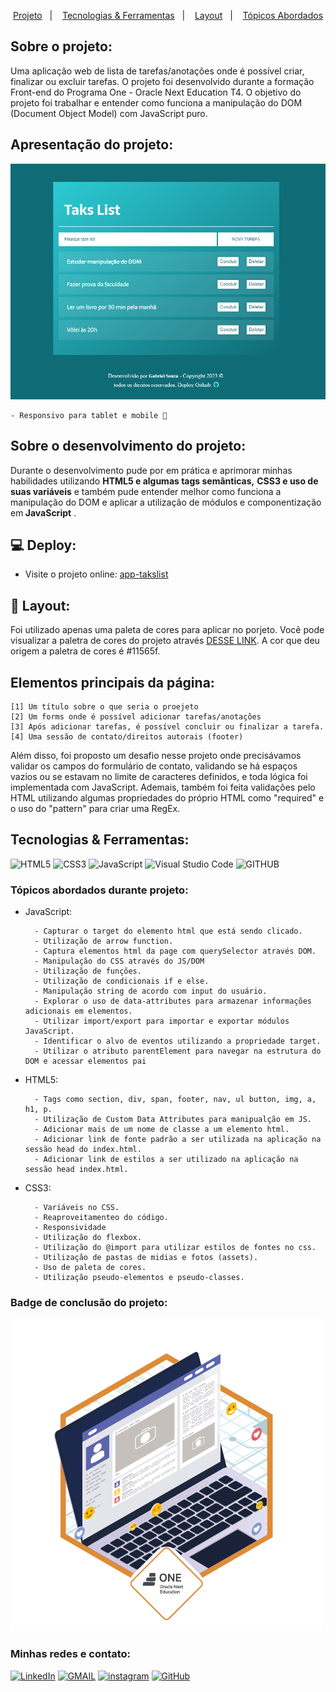 
<p align="center">
  <a href="#projeto">Projeto</a>&nbsp;&nbsp;&nbsp;|&nbsp;&nbsp;&nbsp;
  <a href="#tecnologias-ferramentas">Tecnologias & Ferramentas</a>&nbsp;&nbsp;&nbsp;|&nbsp;&nbsp;&nbsp;
  <a href="#layout">Layout</a>&nbsp;&nbsp;&nbsp;|&nbsp;&nbsp;&nbsp;
  <a href="#elementosprincipais">Tópicos Abordados</a>
</p>

<h2>Sobre o projeto:</h2>

<p> Uma aplicação web de lista de tarefas/anotações onde é possível criar, finalizar ou excluir tarefas. O projeto foi desenvolvido durante a formação Front-end do Programa One - Oracle Next Education T4. O objetivo do projeto foi trabalhar e entender como funciona a manipulação do DOM (Document Object Model) com JavaScript puro. </p>

<h2 id="projeto">Apresentação do projeto:</h2> 

<img src="./assets/img/demo-app-takslist.png" alt="demo do projeto tasklist">

    - Responsivo para tablet e mobile 🔸

<h2>Sobre o desenvolvimento do projeto:</h2>

<p>Durante o desenvolvimento pude por em prática e aprimorar minhas habilidades utilizando <strong>HTML5 e algumas tags semânticas,</strong> <strong>CSS3 e uso de suas variáveis</strong> e também pude entender melhor como funciona a manipulação do DOM e aplicar a utilização de módulos e componentização em<strong> JavaScript</strong> .</p>

<h2>💻 Deploy:</h2>

- Visite o projeto online: [app-takslist](https://gabrieldev071.github.io/app-tasklist/)

<h2 id="layout">🔖 Layout:</h2> 

Foi utilizado apenas uma paleta de cores para aplicar no porjeto. Você pode visualizar a paletra de cores do projeto através [DESSE LINK](https://uicolors.app/create). A cor que deu origem a paletra de cores é #11565f.

<h2 id="elementosprincipais">Elementos principais da página:</h2>

```
[1] Um título sobre o que seria o proejeto
[2] Um forms onde é possível adicionar tarefas/anotações
[3] Após adicionar tarefas, é possível concluir ou finalizar a tarefa.
[4] Uma sessão de contato/direitos autorais (footer)
```

<p>Além disso, foi proposto um desafio nesse projeto onde precisávamos validar os campos do formulário de contato, validando se há espaços vazios ou se estavam no limite de caracteres definidos, e toda lógica foi implementada com JavaScript. Ademais, também foi feita validações pelo HTML utilizando algumas propriedades do próprio HTML como "required" e o uso do "pattern" para criar uma RegEx.</p>

<h2 id="tecnologias-ferramentas">Tecnologias & Ferramentas:</h2>

![HTML5](https://img.shields.io/badge/html5-%23E34F26.svg?style=for-the-badge&logo=html5&logoColor=white)
![CSS3](https://img.shields.io/badge/css3-%231572B6.svg?style=for-the-badge&logo=css3&logoColor=white)
![JavaScript](https://img.shields.io/badge/javascript-%23323330.svg?style=for-the-badge&logo=javascript&logoColor=%23F7DF1E)
![Visual Studio Code](https://img.shields.io/badge/Visual%20Studio%20Code-0078d7.svg?style=for-the-badge&logo=visual-studio-code&logoColor=white)
![GITHUB](https://img.shields.io/badge/github-18212d.svg?style=for-the-badge&logo=github&logoColor=white)

<h3>Tópicos abordados durante projeto:</h3>

- JavaScript:

        - Capturar o target do elemento html que está sendo clicado.
        - Utilização de arrow function.
        - Captura elementos html da page com querySelector através DOM.
        - Manipulação do CSS através do JS/DOM
        - Utilização de funções.
        - Utilização de condicionais if e else.
        - Manipulação string de acordo com input do usuário.
        - Explorar o uso de data-attributes para armazenar informações adicionais em elementos.
        - Utilizar import/export para importar e exportar módulos JavaScript.
        - Identificar o alvo de eventos utilizando a propriedade target.
        - Utilizar o atributo parentElement para navegar na estrutura do DOM e acessar elementos pai

- HTML5:

        - Tags como section, div, span, footer, nav, ul button, img, a,  h1, p.
        - Utilização de Custom Data Attributes para manipualção em JS. 
        - Adicionar mais de um nome de classe a um elemento html.
        - Adicionar link de fonte padrão a ser utilizada na aplicação na sessão head do index.html.
        - Adicionar link de estilos a ser utilizado na aplicação na sessão head index.html.

- CSS3:

        - Variáveis no CSS.
        - Reaproveitamenteo do código.
        - Responsividade
        - Utilização do flexbox.
        - Utilização do @import para utilizar estilos de fontes no css.
        - Utilização de pastas de midias e fotos (assets).
        - Uso de paleta de cores.
        - Utilização pseudo-elementos e pseudo-classes.
        

<h3> Badge de conclusão do projeto: </h3> 

<img src="./assets/img/badge_challenge_portfolio.png">

<h3 id="contato">Minhas redes e contato: </h3> 

<a href="https://www.linkedin.com/in/gabriel-albuquerque-souza-desenvolvedor/" target="_blank" >![LinkedIn](https://img.shields.io/badge/linkedin-%230077B5.svg?style=for-the-badge&logo=linkedin&logoColor=white)</a>
<a href="mailto:contato_gabriel_albuquerque@hotmail.com" target="_blank" >![GMAIL](https://img.shields.io/badge/GMAIL-D14836.svg?style=for-the-badge&logo=gmail&logoColor=white)</a>
<a href="https://www.instagram.com/gabriell.dat/" target="_blank" >![instagram](https://img.shields.io/badge/-Instagram-%23E4405F?style=for-the-badge&logo=instagram&logoColor=white)</a>
<a href="https://github.com/gabrieldev071" target="_blank" >![GitHub](https://img.shields.io/badge/github-18212d.svg?style=for-the-badge&logo=github&logoColor=white)</a>


